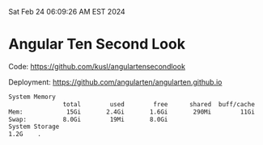 Sat Feb 24 06:09:26 AM EST 2024

# Angular Ten Second Look

Code: https://github.com/kusl/angulartensecondlook

Deployment: https://github.com/angularten/angularten.github.io

```bash
System Memory
               total        used        free      shared  buff/cache   available
Mem:            15Gi       2.4Gi       1.6Gi       290Mi        11Gi        12Gi
Swap:          8.0Gi        19Mi       8.0Gi
System Storage
1.2G	.
```
